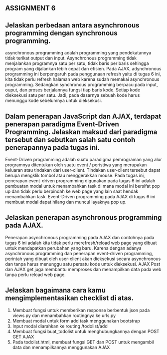 ## ASSIGNMENT 6
##  Jelaskan perbedaan antara asynchronous programming dengan synchronous programming.
asynchronous programming adalah programming yang pendekatannya tidak terikat output dan input. Asynchronous programming tidak menjalankan programnya satu per satu, tidak baris per baris sehingga program yang dijalankan lebih cepat dan efisien. Pada AJAX, adynchronous programming ini berpengaruh pada penggunaan refresh yaitu di tugas 6 ini, kita tidak perlu refresh halaman web karena sudah memakai asynchronous programming. Sedangkan synchronous programming berpacu pada input, ouput, dan proses berjalannya fungsi tiap baris kode. Setiap  kode dieksekusi satu per satu. Jadi, pada dasarnya sebuah kode harus menunggu kode sebelumnya untuk dieksekusi.
##  Dalam penerapan JavaScript dan AJAX, terdapat penerapan paradigma Event-Driven Programming. Jelaskan maksud dari paradigma tersebut dan sebutkan salah satu contoh penerapannya pada tugas ini.
Event-Driven programming adalah suatu paradigma pemrograman yang alur programnya ditentukan oleh suatu event / peristiwa yang merupakan keluaran atau tindakan dari user-client. Tindakan user-client tersebut dapat berupa mengklik tombol atau menggerakkan mouse. Pada tugas ini, penerapan event-driven programming digunakan pada tugas 6 ini adalah pembuatan modal untuk menambahkan task di mana modal ini bersifat pop up dan tidak perlu berpindah ke web page yang lain saat hendak menambahkan task. Event-Driven programming pada AJAX di tugas 6 ini membuat modal dapat hilang dan muncul layaknya pop up. 
##  Jelaskan penerapan asynchronous programming pada AJAX.
Penerapan asynchronous programming pada AJAX dan contohnya pada tugas 6 ini adalah kita tidak perlu merefresh/reload web page yang dibuat untuk mendapatkan perubahan yang baru. Karena dengan adanya asynchronous programming dan penerapan event-driven programming, perintah yang dibuat oleh user-client akan dieksekusi secara asynchronous dan tanpa harus menunggu satu persatu kode untuk dieksekusi. AJAX Post dan AJAX get juga membantu memproses dan menampilkan data pada web tanpa perlu reload web page.
## Jelaskan bagaimana cara kamu mengimplementasikan checklist di atas.
1. Membuat fungsi untuk memberikan response berbentuk json pada views.py dan menambahkan routingnya ke urls.py
2. Membuat modal untuk form add task menggunakan bootstrap
3. Input modal diarahkan ke routing /todolist/add
4. Membuat fungsi buat_todolist untuk menghubungkannya dengan POST GET AJAX
5. Pada todolist.html, membuat fungsi GET dan POST untuk mengambil data dan menampilkannya menggunakan AJAX
